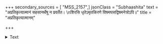 +++
secondary_sources = [ "MSS_2157",]
jsonClass = "Subhaashita"
text = "अप्रतिकृत्यात्मानं सहसानर्थेषु न प्रवर्तेत।  \nशिरसि धृतेऽमृतकिरणे विषमघसद्विषमनेत्रोऽपि॥"
title = "अप्रतिकृत्यात्मानम्"

+++

<details><summary>Text</summary>

अप्रतिकृत्यात्मानं सहसानर्थेषु न प्रवर्तेत।  
शिरसि धृतेऽमृतकिरणे विषमघसद्विषमनेत्रोऽपि॥
</details>
